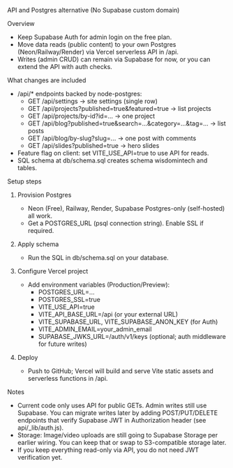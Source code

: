 API and Postgres alternative (No Supabase custom domain)

Overview
- Keep Supabase Auth for admin login on the free plan.
- Move data reads (public content) to your own Postgres (Neon/Railway/Render) via Vercel serverless API in /api.
- Writes (admin CRUD) can remain via Supabase for now, or you can extend the API with auth checks.

What changes are included
- /api/* endpoints backed by node-postgres:
  - GET /api/settings -> site settings (single row)
  - GET /api/projects?published=true&featured=true -> list projects
  - GET /api/projects/by-id?id=... -> one project
  - GET /api/blog?published=true&search=...&category=...&tag=... -> list posts
  - GET /api/blog/by-slug?slug=... -> one post with comments
  - GET /api/slides?published=true -> hero slides
- Feature flag on client: set VITE_USE_API=true to use API for reads.
- SQL schema at db/schema.sql creates schema wisdomintech and tables.

Setup steps
1) Provision Postgres
   - Neon (Free), Railway, Render, Supabase Postgres-only (self-hosted) all work.
   - Get a POSTGRES_URL (psql connection string). Enable SSL if required.

2) Apply schema
   - Run the SQL in db/schema.sql on your database.

3) Configure Vercel project
   - Add environment variables (Production/Preview):
     - POSTGRES_URL=...
     - POSTGRES_SSL=true
     - VITE_USE_API=true
     - VITE_API_BASE_URL=/api (or your external URL)
     - VITE_SUPABASE_URL, VITE_SUPABASE_ANON_KEY (for Auth)
     - VITE_ADMIN_EMAIL=your_admin_email
     - SUPABASE_JWKS_URL=<your-supabase-url>/auth/v1/keys (optional; auth middleware for future writes)

4) Deploy
   - Push to GitHub; Vercel will build and serve Vite static assets and serverless functions in /api.

Notes
- Current code only uses API for public GETs. Admin writes still use Supabase. You can migrate writes later by adding POST/PUT/DELETE endpoints that verify Supabase JWT in Authorization header (see api/_lib/auth.js).
- Storage: Image/video uploads are still going to Supabase Storage per earlier wiring. You can keep that or swap to S3-compatible storage later.
- If you keep everything read-only via API, you do not need JWT verification yet.
